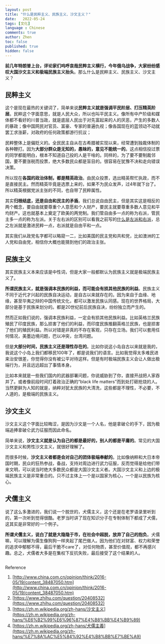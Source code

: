 ```yaml
---
layout: post
title: "什么是民粹主义、民族主义、沙文主义？"
date:   2022-05-24
tags: [文化]
language : Chinese
comments: true
author: Zhen
toc: false
published: true
hidden: false
---
```

**前几年特朗普上台，评论家们呜呼哀哉民粹主义横行，今年俄乌战争，大家纷纷感叹大国沙文主义和极端民族主义抬头**。那么什么是民粹主义、民族主义、沙文主义？

## 民粹主义

这个是现在最热的关键词了，简单来说**民粹主义就是强调平民阶层、打压精英阶层**。民粹这个字面意思，就是人民大众，所以也叫平民主义。像所有中产阶级和媒体都不看好的川普当政，就是底层人民出于对先富起来的人的厌恶，产生的多数人的暴政；像中国网民对官员、富豪、专家的普遍仇视；像各国现在的蓝领动不动就罢工求涨薪，对政府的任何政策都游行抗议；

民粹整体上是偏贬义的。全民民主自从在古希腊被实现以来，经常遭到独裁体制的各种鞭打。因为**大部分群众是无知的，愚昧的，意见不能统一的**。这点相信投过票的同学都能明白，根本不知道自己投的人是干啥的。同样的，为了要不要制裁邻国，要不要涨税而投票，绝大多数民众都是盲目的。很容易在犹豫不决和走向错误决策。

所以现在**各国的政治体制，都是精英政治**。由民众投票，选出精英帮忙执政，而不是直接民主。然而精英毕竟是选票上来的，如果不为民众发声，过4年就下台了。所以精英根据党派主张的不同，也自带了民粹属性。

其实**归根结底，还是自由和民主的矛盾**。我们总说自由民主，但是其实这是相反的两个概念，要自由就要尊重个人意愿和个人财产，要民主就要尊重多数人意见和平均财产。这也就基本上奠定了欧美的两党制。我们管自由多一点的称为右派，管民主多一点的称为左派。关于左右派的区别可以看我之前写的[什么是左派和右派](/什么是左派和右派)，总之左派就是激进民粹一点，右派就是自由平和一点。

其实我们从政党名字都可以略窥一二，比如美国的民主党和共和党，比如澳洲的工人党和自由党，相信你大概也能猜到他们的政治主张。

## 民族主义
其实民族主义本来应该是中性词，但是大家一般都默认为民族主义就是极端民族主义了。

**所谓民族主义，就是强调本民族的利益，而可能会有损其他民族的利益**。民族主义不同于近代才兴起的民族自决运动，是自古以来就存在的。因为来自于血缘、地缘，甚至华夷之辩的中国传统文化，都可以激发民族认同感。现在的世界格局，大部分是基于民族来划分的。都是20世纪前后民族自决，纷纷独立而产生的。

然而正如我们说的，强调本民族利益，一定会有损其他民族利益。比如英格兰民族殖民了印度民族，那么损害了他们的利益，而印度民族推翻英格兰民族，也是损害了他们的殖民利益。所以对错是非真的不存在客观，只存在立场。我们可以套用任何情况，美墨边境问题，巴以冲突，台湾问题。

但是**大部分时间，民族主义还是理性存在的**。比如你说这小岛自古以来就是我的，我说这个小岛上我们都移民100年了，都是说我们的语言。比如我觉得太多难民进来治安很差，你觉得你没有被公平对待这样。但是有时极端民族主义会让人做出极端行为，并且远远超出了事情本身。

比如本来就是一些我们国内的武器部署问题，你说威胁到了你，直接开战把人家吞并了。或者像前段时间打着政治正确的“black life matters”而到处打砸抢烧的人。当然更鲜为人知的就是，纳粹对犹太民族的大清洗，这些都是不理性，不必要，不人道的，是极端的民族主义。

## 沙文主义
沙文主义这个字面比较晦涩，是因为沙文是一个人名，他是拿破仑的手下，因为极端追捧拿破仑武力征服而因此命名。

简单来说，**沙文主义就是认为自己的都是最好的，别人的都是平庸的**。常见的大国沙文主义和男性沙文主义，就很好理解了。

而很多时候，**沙文主义者都是会对自己的团体极端奉献的**。比如像纳粹和大日本帝国时期，民众的狂热参战，备战，支持对周边进行武力征服，反而觉得是给他们带来文明，可以说当时绝大多数民众都是大国沙文主义者。大国沙文主义和上边的极端民族主义是非常重合的。只不过主体上一个是以国家为核心，一个是以民族为核心。

## 犬儒主义
说了这么多激进的，我们说一个脱世的，犬儒主义，这个还是在老罗语录里听到的，第一次听到觉得很酷。老罗当时讲了现在知识分子在专制体制下都成了犬儒，这其实是非常好的一个例子。

**所谓犬儒主义，说白了就是大隐隐于市，在社会中超脱，放弃了自己的抱负**。犬儒嘛，可以理解为儒生像狗狗一样夹起了尾巴做人。因为他们在对财富、权力和荣誉的追求中郁郁不得，最后干脆不care了，对任何物质，甚至价值观，都不再感兴趣。总之，犬儒者大多是在集权下反抗失败，最后接受了这个结果的人。

## 
 

Reference
 1. [http://www.china.com.cn/opinion/think/2016-05/19/content_38487050.htm](http://www.china.com.cn/opinion/think/2016-05/19/content_38487050.htm)
 2. [https://www.zhihu.com/question/20408532](https://www.zhihu.com/question/20408532)
 3. [https://zh.m.wikipedia.org/zh-hans/沙文主义](https://zh.m.wikipedia.org/zh-hans/%E6%B2%99%E6%96%87%E4%B8%BB%E4%B9%89)
 4. [https://zh.m.wikipedia.org/zh-hans/犬儒主義](https://zh.m.wikipedia.org/zh-hans/%E7%8A%AC%E5%84%92%E4%B8%BB%E7%BE%A9)
<!--stackedit_data:
eyJoaXN0b3J5IjpbMjMyNzE2Mjg5LC0zODM5NzAwMDMsLTIyNz
Y0MjM1OCw5ODQ1MzU5NzUsMTUzMDM4NzkyMSw4NDQ3NzYwNzNd
fQ==
-->